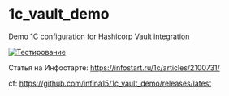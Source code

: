 # 1c_vault_demo
Demo 1C configuration for Hashicorp Vault integration

[![Тестирование](https://infostart.ru/bitrix/templates/sandbox_empty/assets/tpl/abo/img/logo.svg)](https://infostart.ru)

Статья на Инфостарте: https://infostart.ru/1c/articles/2100731/

cf: https://github.com/infina15/1c_vault_demo/releases/latest
